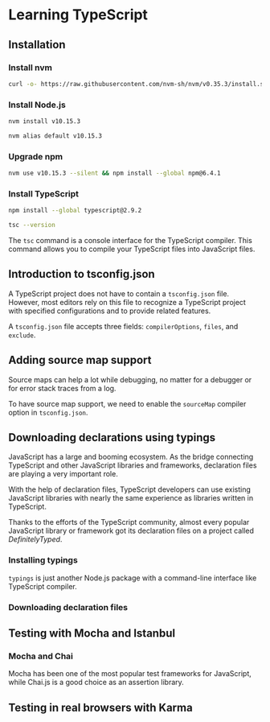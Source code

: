 # Learning TypeScript

## Installation

### Install nvm

```bash
curl -o- https://raw.githubusercontent.com/nvm-sh/nvm/v0.35.3/install.sh | bash
```

### Install Node.js

```bash
nvm install v10.15.3

nvm alias default v10.15.3
```

### Upgrade npm

```bash
nvm use v10.15.3 --silent && npm install --global npm@6.4.1
```

### Install TypeScript

```bash
npm install --global typescript@2.9.2

tsc --version
```
The `tsc` command is a console interface for the TypeScript compiler.
This command allows you to compile your TypeScript files into JavaScript files.

## Introduction to tsconfig.json

A TypeScript project does not have to contain a `tsconfig.json` file.
However, most editors rely on this file to recognize a TypeScript project with specified configurations and to provide related features.

A `tsconfig.json` file accepts three fields: `compilerOptions`, `files`, and `exclude`.

## Adding source map support

Source maps can help a lot while debugging, no matter for a debugger or for error stack traces from a log.

To have source map support, we need to enable the `sourceMap` compiler option in `tsconfig.json`.

## Downloading declarations using typings

JavaScript has a large and booming ecosystem.
As the bridge connecting TypeScript and other JavaScript libraries and frameworks, declaration files are playing a very important role.

With the help of declaration files, TypeScript developers can use existing JavaScript libraries with nearly the same experience as libraries written in TypeScript.

Thanks to the efforts of the TypeScript community, almost every popular JavaScript library or framework got its declaration files on a project called *DefinitelyTyped*.

### Installing typings

`typings` is just another Node.js package with a command-line interface like TypeScript compiler.

### Downloading declaration files

## Testing with Mocha and Istanbul

### Mocha and Chai

Mocha has been one of the most popular test frameworks for JavaScript, while Chai.js is a good choice as an assertion library.

## Testing in real browsers with Karma
